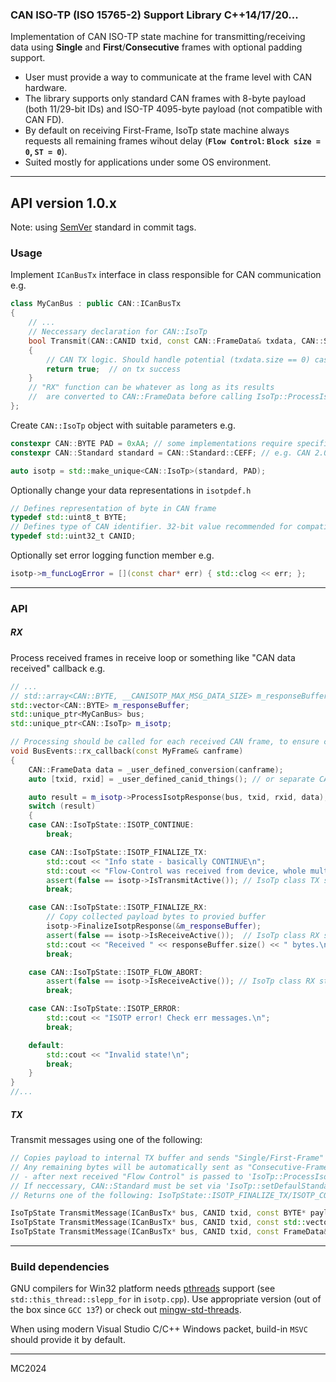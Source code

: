### CAN ISO-TP (ISO 15765-2) Support Library C++14/17/20...

Implementation of CAN ISO-TP state machine for transmitting/receiving data using **Single** and **First**/**Consecutive** frames with optional padding support.

- User must provide a way to communicate at the frame level with CAN hardware.
- The library supports only standard CAN frames with 8-byte payload (both 11/29-bit IDs) and ISO-TP 4095-byte payload (not compatible with CAN FD).
- By default on receiving First-Frame, IsoTp state machine always requests all remaining frames wihout delay (**`Flow Control`: `Block size = 0`, `ST = 0`**).
- Suited mostly for applications under some OS environment.

---

## API version 1.0.x

Note: using [SemVer](https://semver.org/) standard in commit tags.  

### Usage

Implement `ICanBusTx` interface in class responsible for CAN communication e.g.
```cpp
class MyCanBus : public CAN::ICanBusTx 
{
    // ...
    // Neccessary declaration for CAN::IsoTp
    bool Transmit(CAN::CANID txid, const CAN::FrameData& txdata, CAN::Standard standard) override
    {
        // CAN TX logic. Should handle potential (txdata.size == 0) case.
        return true;  // on tx success 
    }
    // "RX" function can be whatever as long as its results 
    //  are converted to CAN::FrameData before calling IsoTp::ProcessIsotpResponse
};
```

Create `CAN::IsoTp` object with suitable parameters e.g.
```cpp
constexpr CAN::BYTE PAD = 0xAA; // some implementations require specific padding to avoid Bit Stuffing 
constexpr CAN::Standard standard = CAN::Standard::CEFF; // e.g. CAN 2.0 extended 29-bit identifier

auto isotp = std::make_unique<CAN::IsoTp>(standard, PAD);
```

Optionally change your data representations in `isotpdef.h`
```cpp
// Defines representation of byte in CAN frame
typedef std::uint8_t BYTE;
// Defines type of CAN identifier. 32-bit value recommended for compatibility with extended frame format.
typedef std::uint32_t CANID;
```

Optionally set error logging function member e.g.
```cpp
isotp->m_funcLogError = [](const char* err) { std::clog << err; };
``` 
---
### API

##### RX

Process received frames in receive loop or something like "CAN data received" callback e.g.
```cpp
// ...
// std::array<CAN::BYTE, __CANISOTP_MAX_MSG_DATA_SIZE> m_responseBuffer;
std::vector<CAN::BYTE> m_responseBuffer; 
std::unique_ptr<MyCanBus> bus;
std::unique_ptr<CAN::IsoTp> m_isotp;

// Processing should be called for each received CAN frame, to ensure correct ISO-TP state 
void BusEvents::rx_callback(const MyFrame& canframe)
{
    CAN::FrameData data = _user_defined_conversion(canframe); 
    auto [txid, rxid] = _user_defined_canid_things(); // or separate CAN::IsoTp wrapper for each CANID pair

    auto result = m_isotp->ProcessIsotpResponse(bus, txid, rxid, data);
    switch (result)
    {
    case CAN::IsoTpState::ISOTP_CONTINUE:
        break;

    case CAN::IsoTpState::ISOTP_FINALIZE_TX:
        std::cout << "Info state - basically CONTINUE\n";
        std::cout << "Flow-Control was received from device, whole multi-frame message sent.\n";
        assert(false == isotp->IsTransmitActive()); // IsoTp class TX state automatically cleared
        break;

    case CAN::IsoTpState::ISOTP_FINALIZE_RX:
        // Copy collected payload bytes to provied buffer
        isotp->FinalizeIsotpResponse(&m_responseBuffer);
        assert(false == isotp->IsReceiveActive());  // IsoTp class RX state automatically cleared
        std::cout << "Received " << responseBuffer.size() << " bytes.\n";
        break;

    case CAN::IsoTpState::ISOTP_FLOW_ABORT:
        assert(false == isotp->IsReceiveActive()); // IsoTp class RX state automatically cleared
        break;

    case CAN::IsoTpState::ISOTP_ERROR:
        std::cout << "ISOTP error! Check err messages.\n";
        break;

    default:
        std::cout << "Invalid state!\n";
        break;
    }
}
//...
```
##### TX

Transmit messages using one of the following:
```cpp
// Copies payload to internal TX buffer and sends "Single/First-Frame" depending on data size.
// Any remaining bytes will be automatically sent as "Consecutive-Frames" 
// - after next received "Flow Control" is passed to 'IsoTp::ProcessIsotpResponse(...)'.
// If neccessary, CAN::Standard must be set via 'IsoTp::setDefaulStandard(...)'.
// Returns one of the following: IsoTpState::ISOTP_FINALIZE_TX/ISOTP_CONTINUE/ISOTP_ERROR.

IsoTpState TransmitMessage(ICanBusTx* bus, CANID txid, const BYTE* payload, size_t size);
IsoTpState TransmitMessage(ICanBusTx* bus, CANID txid, const std::vector<BYTE>& payload);
IsoTpState TransmitMessage(ICanBusTx* bus, CANID txid, const FrameData& payload);
```

---

### Build dependencies

GNU compilers for Win32 platform needs [pthreads](https://en.wikipedia.org/wiki/Pthreads) support (see `std::this_thread::slepp_for` in `isotp.cpp`).
Use appropriate version (out of the box since `GCC 13`?) or check out [mingw-std-threads](https://github.com/meganz/mingw-std-threads). 

When using modern Visual Studio C/C++ Windows packet, build-in `MSVC` should provide it by default.  

---

MC2024
